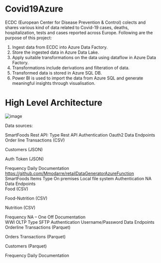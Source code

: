 # Covid19Azure

ECDC (European Center for Disease Prevention & Control) colects and shares various kind of data related to Covid-19 cases, deaths, hospitalization, tests and cases reported across Europe.
Following are the purpose of this project:
 1. Ingest data from ECDC into Azure Data Factory.
 2. Store the ingested data in Azure Data Lake.
 3. Apply suitable transformations on the data using dataflow in Azure Data Factory.
 4. Transformations include derivations and filteration of data.
 5. Transformed data is stored in Azure SQL DB.
 6. Power BI is used to import the data from Azure SQL and generate meaningful insights through visualisation.
 
 
# High Level Architecture

![image](https://user-images.githubusercontent.com/30026192/148900408-10234755-77db-4654-b4f7-05c5dc2e0078.png)

Data sources:

SmartFoods Rest API:
Type	Rest API
Authentication	Oauth2
Data Endpoints	
Order line Transactions (CSV)

Customers (JSON)

Auth Token (JSON)

Frequency	Daily
Documentation	https://github.com/Mmodarre/retailDataGeneratorAzureFunction
SmartFoods Items
Type	On premises Local file system
Authentication	NA
Data Endpoints	
Food (CSV)

Food-Nutrition (CSV)

Nutrition (CSV)

Frequency	NA – One Off
Documentation	
WWI OLTP
Type	SFTP
Authentication	Username/Password
Data Endpoints	
Orderline Transactions (Parquet)

Orders Transactions (Parquet)

Customers (Parquet)

Frequency	Daily
Documentation	
